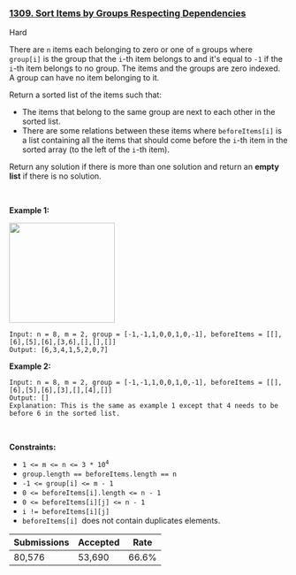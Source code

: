 ### [1309. Sort Items by Groups Respecting Dependencies](https://leetcode.com/problems/sort-items-by-groups-respecting-dependencies/description/)

Hard

There are `` n `` items each belonging to zero or one of `` m `` groups where `` group[i] `` is the group that the `` i ``-th item belongs to and it's equal to `` -1 `` if the `` i ``-th item belongs to no group. The items and the groups are zero indexed. A group can have no item belonging to it.

Return a sorted list of the items such that:

*   The items that belong to the same group are next to each other in the sorted list.
*   There are some relations between these items where `` beforeItems[i] `` is a list containing all the items that should come before the `` i ``-th item in the sorted array (to the left of the `` i ``-th item).

Return any solution if there is more than one solution and return an __empty list__ if there is no solution.

 

<strong class="example">Example 1:</strong>

<strong><img alt="" src="https://assets.leetcode.com/uploads/2019/09/11/1359_ex1.png" style="width: 191px; height: 181px;"/></strong>

```
Input: n = 8, m = 2, group = [-1,-1,1,0,0,1,0,-1], beforeItems = [[],[6],[5],[6],[3,6],[],[],[]]
Output: [6,3,4,1,5,2,0,7]
```

<strong class="example">Example 2:</strong>

```
Input: n = 8, m = 2, group = [-1,-1,1,0,0,1,0,-1], beforeItems = [[],[6],[5],[6],[3],[],[4],[]]
Output: []
Explanation: This is the same as example 1 except that 4 needs to be before 6 in the sorted list.
```

 

__Constraints:__

*   <code>1 <= m <= n <= 3 * 10<sup>4</sup></code>
*   `` group.length == beforeItems.length == n ``
*   `` -1 <= group[i] <= m - 1 ``
*   `` 0 <= beforeItems[i].length <= n - 1 ``
*   `` 0 <= beforeItems[i][j] <= n - 1 ``
*   `` i != beforeItems[i][j] ``
*   `` beforeItems[i]  ``does not contain duplicates elements.

| Submissions    | Accepted     | Rate   |
| -------------- | ------------ | ------ |
| 80,576 | 53,690 | 66.6% |